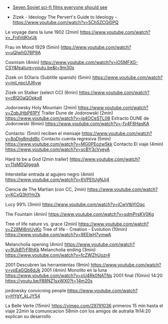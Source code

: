 * [Seven Soviet sci-fi films everyone should see](https://www.theguardian.com/world/2015/apr/28/cinema-seven-soviet-sci-fi-films)

* Zizek - Ideology The Pervert's Guide to Ideology - https://www.youtube.com/watch?v=5Ch5ZCGi0PQ

Le voyage dans la lune 1902 (2min) https://www.youtube.com/watch?v=_FrdVdKlxUk

Frau im Mond 1929 (5min) https://www.youtube.com/watch?v=uQlwhG76P9A

Cosmism (4min) https://www.youtube.com/watch?v=iO5MFXG-CSY&feature=youtu.be&t=9m30s

Zizek on SOlaris (Subtitle spanish) (5min) https://www.youtube.com/watch?v=jmLnpcUU6yw

Zizek on Stalker (select CC) (6min) https://www.youtube.com/watch?v=cBQOaQOpkx8


Jodorowsky Holy Mountain (2min) https://www.youtube.com/watch?v=ZqbJHbP61PY
Trailer Dune de Jodorowski (2min) https://www.youtube.com/watch?v=jg4OCeSTL08
Extracto DUNE de Jodorowski (6min) https://www.youtube.com/watch?v=-fv4F8HasKA


Contacto: (5min) reciben el mensaje https://www.youtube.com/watch?v=8qDjg8mdd8c
Contacto cuenta regresiva (5min) https://www.youtube.com/watch?v=MG0PEozw5kk
Contacto El viaje (4min) https://www.youtube.com/watch?v=scBY3cVyeyA

Hard to be a God (2min trailer) https://www.youtube.com/watch?v=11sMDQIgggA

Interstellar entrada al agujero negro (4min) https://www.youtube.com/watch?v=6VPEtUgNJj4

Ciencia de The Martian (con CC, 2min) https://www.youtube.com/watch?v=KCxQ3hYHrZk

Lucy 99% (3min) https://www.youtube.com/watch?v=jCwVtbYiOqc

The Fountain (4min) https://www.youtube.com/watch?v=sdmPrsKV0Kg

Tree of life nature vs. grace (2min) https://www.youtube.com/watch?v=Z28Mi6mUyKo
Tree of life - Creation - Evolution (10min) https://www.youtube.com/watch?v=9EEIeH7ymwA

Melancholia opening (4min) https://www.youtube.com/watch?v=9UkBTrFRhKk
Melancholia ending (3min) https://www.youtube.com/watch?v=fcZWZhUozr4

2001 Descubren las herramientas (9min) https://www.youtube.com/watch?v=ypEaGQb6dJk
2001 (4min) Monolito en la luna https://www.youtube.com/watch?v=oU4Rk0NATNs
2001 final (10min) 14:20 https://youtu.be/f88NZ1sxWX0?t=14m20s

jordowsky convicning people https://www.youtube.com/watch?v=HYgY_kLJY54


La Belle Verte (15min) https://vimeo.com/29791036
primeros 15 min hasta el viaje
22min la comunicacion
58min con los amigos de autralia
1h14:20 explican su desarrollo

